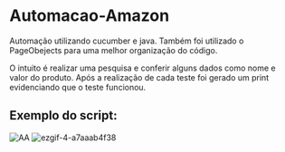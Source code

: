 # Automacao-Amazon

Automação utilizando cucumber e java. Também foi utilizado o PageObejects para uma melhor organização do código.

O intuito é realizar uma pesquisa e conferir alguns dados como nome e valor do produto. Após a realização de cada teste foi gerado um print evidenciando que o teste funcionou.

## Exemplo do script:  

![AA](demonstracao.gif)
![ezgif-4-a7aaab4f38](https://user-images.githubusercontent.com/50935903/181092766-6af680e3-4f1f-4185-abd1-1117bc2022d5.gif)
